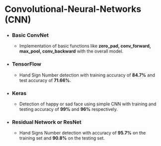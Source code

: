 # Convolutional-Neural-Networks (CNN)

* ### Basic ConvNet
   * Implementation of basic functions like **zero_pad, conv_forward, max_pool, conv_backward** with the overall model.
* ### TensorFlow
   * Hand Sign Number detection with training accuracy of **84.7%** and test accuracy of **71.66%**.
* ### Keras
   * Detection of happy or sad face using simple CNN with training and testing accuracy of **99%** and **96%** respectively.
* ### Residual Network or ResNet
   * Hand Signs Number detection with accuracy of **95.7%** on the training set and **90.8%** on the testing set.  
